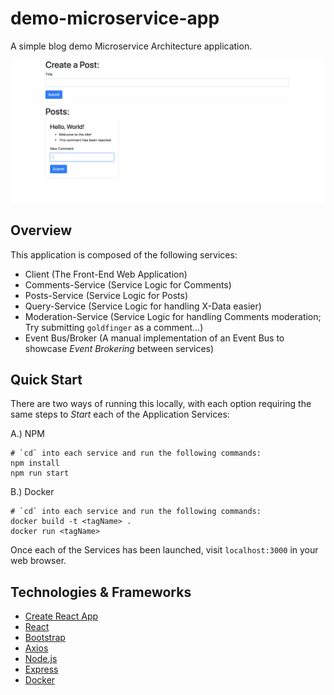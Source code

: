 # demo-microservice-app

A simple blog demo Microservice Architecture application.

![app-demo](./client/public/app-demo.png)

## Overview

This application is composed of the following services:

- Client (The Front-End Web Application)
- Comments-Service (Service Logic for Comments)
- Posts-Service (Service Logic for Posts)
- Query-Service (Service Logic for handling X-Data easier)
- Moderation-Service (Service Logic for handling Comments moderation; Try submitting `goldfinger` as a comment...)
- Event Bus/Broker (A manual implementation of an Event Bus to showcase _Event Brokering_ between services)

## Quick Start

There are two ways of running this locally, with each option requiring the same steps to _Start_ each of the Application Services:

A.) NPM

```
# `cd` into each service and run the following commands:
npm install
npm run start
```

B.) Docker

```
# `cd` into each service and run the following commands:
docker build -t <tagName> .
docker run <tagName>
```

Once each of the Services has been launched, visit `localhost:3000` in your web browser.

## Technologies & Frameworks

- [Create React App](https://facebook.github.io/create-react-app/)
- [React](https://reactjs.org/)
- [Bootstrap](http://getbootstrap.com/)
- [Axios](https://github.com/axios/axios)
- [Node.js](https://nodejs.org/en/)
- [Express](https://expressjs.com/)
- [Docker](https://www.docker.com/)
